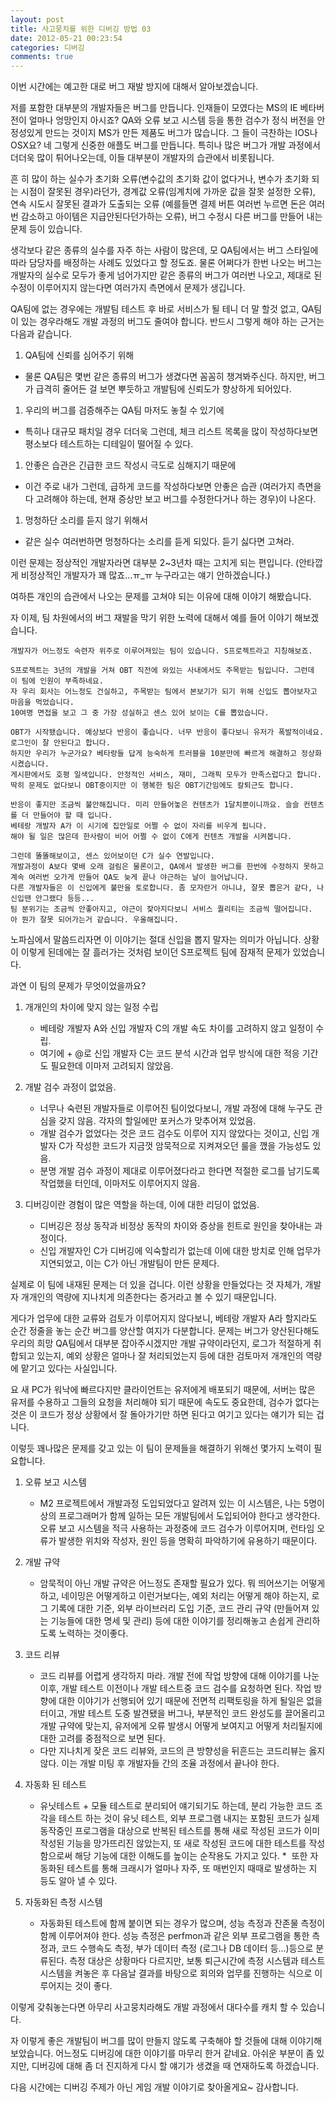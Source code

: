 ```yaml
---
layout: post
title: 사고뭉치를 위한 디버깅 방법 03
date: 2012-05-21 00:23:54
categories: 디버깅
comments: true
---
```


이번 시간에는 예고한 대로 버그 재발 방지에 대해서 알아보겠습니다.

저를 포함한 대부분의 개발자들은 버그를 만듭니다.
인재들이 모였다는 MS의 IE 베타버전이 얼마나 엉망인지 아시죠? QA와 오류 보고 시스템 등을 통한 검수가 정식 버전을 안정성있게 만드는 것이지 MS가 만든 제품도 버그가 많습니다.
그 들이 극찬하는 IOS나 OSX요? 네 그렇게 신중한 애플도 버그를 만듭니다.
특히나 많은 버그가 개발 과정에서 더더욱 많이 튀어나오는데, 이들 대부분이 개발자의 습관에서 비롯됩니다.

흔 히 많이 하는 실수가 초기화 오류(변수값의 초기화 값이 없다거나, 변수가 초기화 되는 시점이 잘못된 경우)라던가, 경계값 오류(임계치에 가까운 값을 잘못 설정한 오류), 연속 시도시 잘못된 결과가 도출되는 오류 (예를들면 결제 버튼 여러번 누르면 돈은 여러번 감소하고 아이템은 지급안된다던가하는 오류), 버그 수정시 다른 버그를 만들어 내는 문제 등이 있습니다.

생각보다 같은 종류의 실수를 자주 하는 사람이 많은데, 모 QA팀에서는 버그 스타일에 따라 담당자를 배정하는 사례도 있었다고 할 정도죠.
물론 어쩌다가 한번 나오는 버그는 개발자의 실수로 모두가 좋게 넘어가지만 같은 종류의 버그가 여러번 나오고, 제대로 된 수정이 이루어지지 않는다면 여러가지 측면에서 문제가 생깁니다.

QA팀에 없는 경우에는 개발팀 테스트 후 바로 서비스가 될 테니 더 말 할것 없고, QA팀이 있는 경우라해도 개발 과정의 버그도 줄여야 합니다.
반드시 그렇게 해야 하는 근거는 다음과 같습니다.

1. QA팀에 신뢰를 심어주기 위해
* 물론 QA팀은 몇번 같은 종류의 버그가 생겼다면 꼼꼼히 챙겨봐주신다. 하지만, 버그가 급격히 줄어든 걸 보면 뿌듯하고 개발팀에 신뢰도가 향상하게 되어있다.

1. 우리의 버그를 검증해주는 QA팀 마저도 놓칠 수 있기에
* 특히나 대규모 패치일 경우 더더욱 그런데, 체크 리스트 목록을 많이 작성하다보면 평소보다 테스트하는 디테일이 떨어질 수 있다.

1. 안좋은 습관은 긴급한 코드 작성시 극도로 심해지기 때문에
* 이건 주로 내가 그런데, 급하게 코드를 작성하다보면 안좋은 습관 (여러가지 측면을 다 고려해야 하는데, 현재 증상만 보고 버그를 수정한다거나 하는 경우)이 나온다.

1. 멍청하단 소리를 듣지 않기 위해서
* 같은 실수 여러번하면 멍청하다는 소리를 듣게 되있다. 듣기 싫다면 고쳐라.


이런 문제는 정상적인 개발자라면 대부분 2~3년차 때는 고치게 되는 편입니다. (안타깝게 비정상적인 개발자가 꽤 많죠...ㅠ_ㅠ 누구라고는 얘기 안하겠습니다.)

여하튼 개인의 습관에서 나오는 문제를 고쳐야 되는 이유에 대해 이야기 해봤습니다.

자 이제, 팀 차원에서의 버그 재발을 막기 위한 노력에 대해서 예를 들어 이야기 해보겠습니다.

    개발자가 어느정도 숙련자 위주로 이루어져있는 팀이 있습니다. S프로젝트라고 지칭해보죠.

    S프로젝트는 3년의 개발을 거쳐 OBT 직전에 와있는 사내에서도 주목받는 팀입니다. 그런데 이 팀에 인원이 부족하네요.
    자 우리 회사는 어느정도 건실하고, 주목받는 팀에서 본보기가 되기 위해 신입도 뽑아보자고 마음을 먹었습니다.
    10여명 면접을 보고 그 중 가장 성실하고 센스 있어 보이는 C를 뽑았습니다.

    OBT가 시작됐습니다. 예상보다 반응이 좋습니다. 너무 반응이 좋다보니 유저가 폭발적이네요. 로그인이 잘 안된다고 합니다.
    하지만 우리가 누군가요? 베타랑들 답게 능숙하게 트러블을 10분만에 빠르게 해결하고 정상화 시켰습니다.
    게시판에서도 호평 일색입니다. 안정적인 서비스, 재미, 그래픽 모두가 만족스럽다고 합니다.
    딱히 문제도 없다보니 OBT중이지만 이 행복한 팀은 OBT기간임에도 칼퇴근도 합니다.

    반응이 좋지만 조금씩 불안해집니다. 미리 만들어놓은 컨텐츠가 1달치뿐이니까요. 슬슬 컨텐츠를 더 만들어야 할 때 입니다.
    베테랑 개발자 A가 이 시기에 집안일로 어쩔 수 없이 자리를 비우게 됩니다.
    해야 될 일은 많은데 한사람이 비어 어쩔 수 없이 C에게 컨텐츠 개발을 시켜봅니다.

    그런데 똘똘해보이고, 센스 있어보이던 C가 실수 연발입니다.
    개발과정이 A보다 몇배 오래 걸림은 물론이고, QA에서 발생한 버그를 한번에 수정하지 못하고 계속 여러번 오가게 만들어 QA도 늦게 끝나 야근하는 날이 늘어납니다.
    다른 개발자들은 이 신입에게 불만을 토로합니다. 좀 모자란거 아니냐, 잘못 뽑은거 같다, 나 신입땐 안그랬다 등등...
    팀 분위기는 조금씩 안좋아지고, 야근이 잦아지다보니 서비스 퀄리티는 조금씩 떨어집니다.
    아 뭔가 잘못 되어가는거 같습니다. 우울해집니다.


노파심에서 말씀드리자면 이 이야기는 절대 신입을 뽑지 말자는 의미가 아닙니다.
상황이 이렇게 된데에는 잘 흘러가는 것처럼 보이던 S프로젝트 팀에 잠재적 문제가 있었습니다.


과연 이 팀의 문제가 무엇이었을까요?

1. 개개인의 차이에 맞지 않는 일정 수립
    * 베테랑 개발자 A와 신입 개발자 C의 개발 속도 차이를 고려하지 않고 일정이 수립.
    * 여기에 + @로 신입 개발자 C는 코드 분석 시간과 업무 방식에 대한 적응 기간도 필요한데 이마저 고려되지 않았음.

1. 개발 검수 과정이 없었음.
    * 너무나 숙련된 개발자들로 이루어진 팀이었다보니, 개발 과정에 대해 누구도 관심을 갖지 않음. 각자의 할일에만 포커스가 맞추어져 있었음.
    * 개발 검수가 없었다는 것은 코드 검수도 이루어 지지 않았다는 것이고, 신입 개발자 C가 작성한 코드가 지금껏 암묵적으로 지켜져오던 룰을 깼을 가능성도 있음.
    * 분명 개발 검수 과정이 제대로 이루어졌다라고 한다면 적절한 로그를 남기도록 작업했을 터인데, 이마저도 이루어지지 않음.

1. 디버깅이란 경험이 많은 역할을 하는데, 이에 대한 리딩이 없었음.
    * 디버깅은 정상 동작과 비정상 동작의 차이와 증상을 힌트로 원인을 찾아내는 과정이다.
    * 신입 개발자인 C가 디버깅에 익숙할리가 없는데 이에 대한 방치로 인해 업무가 지연되었고, 이는 C가 아닌 개발팀이 만든 문제다.


실제로 이 팀에 내재된 문제는 더 있을 겁니다.
이런 상황을 만들었다는 것 자체가, 개발자 개개인의 역량에 지나치게 의존한다는 증거라고 볼 수 있기 때문입니다.

게다가 업무에 대한 교류와 검토가 이루어지지 않다보니, 베테랑 개발자 A라 할지라도 순간 정줄을 놓는 순간 버그를 양산할 여지가 다분합니다.
문제는 버그가 양산된다해도 우리의 희망 QA팀에서 대부분 잡아주시겠지만 개발 규약이라던지, 로그가 적절하게 취합되고 있는지, 예외 상황은 얼마나 잘 처리되었는지 등에 대한 검토마저 개개인의 역량에 맡기고 있다는 사실입니다.

요 새 PC가 워낙에 빠르다지만 클라이언트는 유저에게 배포되기 때문에, 서버는 많은 유저를 수용하고 그들의 요청을 처리해야 되기 때문에 속도도 중요한데, 검수가 없다는 것은 이 코드가 정상 상황에서 잘 돌아가기만 하면 된다고 여기고 있다는 얘기가 되는 겁니다.

이렇듯 꽤나많은 문제를 갖고 있는 이 팀이 문제들을 해결하기 위해선 몇가지 노력이 필요합니다.

1. 오류 보고 시스템
    * M2 프로젝트에서 개발과정 도입되었다고 알려져 있는 이 시스템은, 나는 5명이상의 프로그래머가 함께 일하는 모든 개발팀에서 도입되어야 한다고 생각한다. 오류 보고 시스템을 적극 사용하는 과정중에 코드 검수가 이루어지며, 런타임 오류가 발생한 위치와 작성자, 원인 등을 명확히 파악하기에 유용하기 때문이다.

1. 개발 규약
    * 암묵적이 아닌 개발 규약은 어느정도 존재할 필요가 있다. 뭐 띄어쓰기는 어떻게 하고, 네이밍은 어떻게하고 이런거보다는, 예외 처리는 어떻게 해야 하는지, 로그 기록에 대한 기준, 외부 라이브러리 도입 기준, 코드 관리 규약 (만들어져 있는 기능들에 대한 명세 및 관리) 등에 대한 이야기를 정리해놓고 손쉽게 관리하도록 노력하는 것이좋다.

1. 코드 리뷰
    * 코드 리뷰를 어렵게 생각하지 마라. 개발 전에 작업 방향에 대해 이야기를 나눈 이후, 개발 테스트 이전이나 개발 테스트중 코드 검수를 요청하면 된다. 작업 방향에 대한 이야기가 선행되어 있기 때문에 전면적 리팩토링을 하게 될일은 없을 터이고, 개발 테스트 도중 발견됐을 버그나, 부분적인 코드 완성도를 끌어올리고 개발 규약에 맞는지, 유저에게 오류 발생시 어떻게 보여지고 어떻게 처리될지에 대한 고려를 중점적으로 보면 된다.
    * 다만 지나치게 잦은 코드 리뷰와, 코드의 큰 방향성을 뒤흔드는 코드리뷰는 옳지 않다. 이는 개발 미팅 후 개발자들 간의 조율 과정에서 끝나야 한다.

1. 자동화 된 테스트
    * 유닛테스트 + 모듈 테스트로 분리되어 얘기되기도 하는데, 분리 가능한 코드 조각을 테스트 하는 것이 유닛 테스트, 외부 프로그램 내지는 포함된 코드가 실제 동작중인 프로그램을 대상으로 반복된 테스트를 통해 새로 작성된 코드가 이미 작성된 기능을 망가뜨리진 않았는지, 또 새로 작성된 코드에 대한 테스트를 작성함으로써 해당 기능에 대한 이해도를 높이는 순작용도 가지고 있다.
    *  또한 자동화된 테스트를 통해 크래시가 얼마나 자주, 또 매번인지 때때로 발생하는 지 등도 알아 낼 수 있다.

1. 자동화된 측정 시스템
    * 자동화된 테스트에 함께 붙이면 되는 경우가 많으며, 성능 측정과 잔존물 측정이 함께 이루어져야 한다.
    성능 측정은 perfmon과 같은 외부 프로그램을 통한 측정과, 코드 수행속도 측정, 부가 데이터 측정 (로그나 DB 데이터 등...)등으로 분류된다.
    측정 대상은 상황마다 다르지만, 보통 퇴근시간에 측정 시스템과 테스트 시스템을 켜놓은 후 다음날 결과를 바탕으로 회의와 업무를 진행하는 식으로 이루어지는 것이 좋다.

이렇게 갖춰놓는다면 아무리 사고뭉치라해도 개발 과정에서 대다수를 캐치 할 수 있습니다.

자 이렇게 좋은 개발팀이 버그를 많이 만들지 않도록 구축해야 할 것들에 대해 이야기해보았습니다.
어느정도 디버깅에 대한 이야기를 마무리 한거 같네요. 아쉬운 부분이 좀 있지만, 디버깅에 대해 좀 더 진지하게 다시 할 얘기가 생겼을 때 연재하도록 하겠습니다.

다음 시간에는 디버깅 주제가 아닌 게임 개발 이야기로 찾아올게요~ 감사합니다.